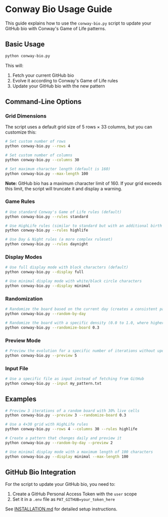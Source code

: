# Conway Bio Usage Guide

This guide explains how to use the `conway-bio.py` script to update your GitHub bio with Conway's Game of Life patterns.

## Basic Usage

```bash
python conway-bio.py
```

This will:
1. Fetch your current GitHub bio
2. Evolve it according to Conway's Game of Life rules
3. Update your GitHub bio with the new pattern

## Command-Line Options

### Grid Dimensions

The script uses a default grid size of 5 rows × 33 columns, but you can customize this:

```bash
# Set custom number of rows
python conway-bio.py --rows 4

# Set custom number of columns
python conway-bio.py --columns 30

# Set maximum character length (default is 160)
python conway-bio.py --max-length 100
```

**Note:** GitHub bio has a maximum character limit of 160. If your grid exceeds this limit, the script will truncate it and display a warning.

### Game Rules

```bash
# Use standard Conway's Game of Life rules (default)
python conway-bio.py --rules standard

# Use HighLife rules (similar to standard but with an additional birth rule)
python conway-bio.py --rules highlife

# Use Day & Night rules (a more complex ruleset)
python conway-bio.py --rules daynight
```

### Display Modes

```bash
# Use full display mode with block characters (default)
python conway-bio.py --display full

# Use minimal display mode with white/black circle characters
python conway-bio.py --display minimal
```

### Randomization

```bash
# Randomize the board based on the current day (creates a consistent pattern for each day)
python conway-bio.py --random-by-day

# Randomize the board with a specific density (0.0 to 1.0, where higher values create more live cells)
python conway-bio.py --randomize-board 0.3
```

### Preview Mode

```bash
# Preview the evolution for a specific number of iterations without updating GitHub
python conway-bio.py --preview 5
```

### Input File

```bash
# Use a specific file as input instead of fetching from GitHub
python conway-bio.py --input my_pattern.txt
```

## Examples

```bash
# Preview 3 iterations of a random board with 30% live cells
python conway-bio.py --preview 3 --randomize-board 0.3

# Use a 4×30 grid with HighLife rules
python conway-bio.py --rows 4 --columns 30 --rules highlife

# Create a pattern that changes daily and preview it
python conway-bio.py --random-by-day --preview 2

# Use minimal display mode with a maximum length of 100 characters
python conway-bio.py --display minimal --max-length 100
```

## GitHub Bio Integration

For the script to update your GitHub bio, you need to:

1. Create a GitHub Personal Access Token with the `user` scope
2. Set it in a `.env` file as `PAT_GITHUB=your_token_here`

See [INSTALLATION.md](INSTALLATION.md) for detailed setup instructions. 